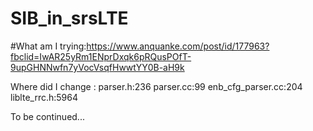 # SIB_in_srsLTE
#What am I trying:https://www.anquanke.com/post/id/177963?fbclid=IwAR25yRm1ENprDxqk6pRQusPOfT-9upGHNNwfn7yVocVsqfHwwtYY0B-aH9k

Where did I change :
parser.h:236
parser.cc:99
enb_cfg_parser.cc:204
liblte_rrc.h:5964

To be continued...
